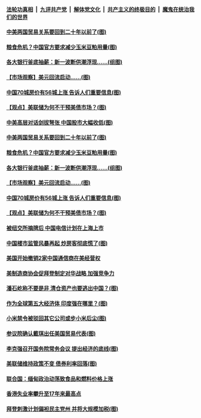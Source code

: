 

####  [法轮功真相](../../../../basic/blob/master/README.md?t=03200101) &nbsp;|&nbsp; [九评共产党](../../../../9ping.md/blob/master/README.md?t=03200101) &nbsp;|&nbsp; [解体党文化](../../../../jtdwh.md/blob/master/README.md?t=03200101)  &nbsp;|&nbsp; [共产主义的终极目的](../../../../gczydzjmd.md/blob/master/README.md?t=03200101) &nbsp;|&nbsp; [魔鬼在统治我们的世界](../../../../mgztzwmdsj.md/blob/master/README.md?t=03200101) 

#### [中美两国贸易关系要回到二十年以前了(图)](../pages/p5/966077.md?t=03200101) 

#### [粮食危机？中国官方要求减少玉米豆粕用量(图)](../pages/p5/966072.md?t=03200101) 

#### [各大银行釜底抽薪：新一波断供潮浮现……(组图)](../pages/p5/966032.md?t=03200101) 

#### [【市场观察】美元回流启动……(图)](../pages/p5/966017.md?t=03200101) 

#### [中国70城房价有56城上涨 告诉人们重要信息(图)](../pages/p5/966008.md?t=03200101) 

#### [【观点】美联储为何不干预美债市场？(图)](../pages/p5/966019.md?t=03200101) 

#### [中美高层对话剑拔弩张 中国股市大幅收低(图)](../pages/p5/966085.md?t=03200101) 

#### [中美两国贸易关系要回到二十年以前了(图)](../pages/p5/966077.md?t=03200101) 

#### [粮食危机？中国官方要求减少玉米豆粕用量(图)](../pages/p5/966072.md?t=03200101) 

#### [各大银行釜底抽薪：新一波断供潮浮现……(组图)](../pages/p5/966032.md?t=03200101) 

#### [【市场观察】美元回流启动……(图)](../pages/p5/966017.md?t=03200101) 

#### [中国70城房价有56城上涨 告诉人们重要信息(图)](../pages/p5/966008.md?t=03200101) 

#### [【观点】美联储为何不干预美债市场？(图)](../pages/p5/966019.md?t=03200101) 

#### [被纽交所摘牌后 中国电信计划在上海上市](../pages/p5/965981.md?t=03200101) 

#### [中国楼市监管风暴再起 炒房客彻底慌了(图)](../pages/p5/965978.md?t=03200101) 

#### [美国开始撤销2家中国通信商在美经营权](../pages/p5/965964.md?t=03200101) 

#### [美制造商协会促拜登制定对华战略 加强竞争力](../pages/p5/965962.md?t=03200101) 

#### [潘石屹称不要是非 清仓资产也要逃出中国？(图)](../pages/p5/965895.md?t=03200101) 

#### [作为全球第五大经济体 印度强在哪里？(图)](../pages/p5/965890.md?t=03200101) 

#### [小米禁令被驳回其它公司或步小米后尘(图)](../pages/p5/965902.md?t=03200101) 

#### [参议院确认戴琪出任美国贸易代表(图)](../pages/p5/965900.md?t=03200101) 

#### [李克强召开国务院常务会议 提出经济的底线(图)](../pages/p5/965891.md?t=03200101) 

#### [美联储维持政策不变 债券利率回落(图)](../pages/p5/965893.md?t=03200101) 

#### [联合国：缅甸政治动荡致食品和燃料价格上涨](../pages/p5/965873.md?t=03200101) 

#### [香港失业率攀升至17年来最高点](../pages/p5/965871.md?t=03200101) 

#### [拜登刺激计划偏袒民主党州 并将大规模加税(图)](../pages/p5/965801.md?t=03200101) 

